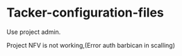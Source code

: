 # Tacker-configuration-files

Use project admin.

Project NFV is not working,(Error auth barbican in scalling)

